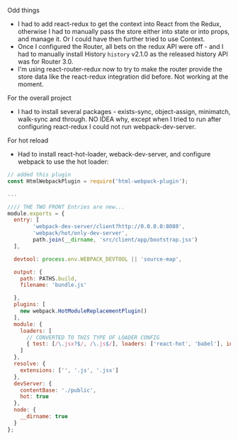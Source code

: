 
Odd things

* I had to add react-redux to get the context into React from the Redux, otherwise I had to 
  manually pass the store either into state or into props, and manage it. Or I could have then
  further tried to use Context.
* Once I configured the Router, all bets on the redux API were off - and I had to manually install 
  History `history` v2.1.0 as the released history API was for Router 3.0.
* I'm using react-router-redux now to try to make the router provide the store data like the react-redux integration
  did before.  Not working at the moment.
  
For the overall project
* I had to install several packages - exists-sync, object-assign, minimatch, walk-sync and through. NO IDEA why, except 
  when I tried to run after configuring react-redux I could not run webpack-dev-server.
  
For hot reload
* Had to install react-hot-loader, weback-dev-server, and configure webpack to use the hot loader:
```javascript
// added this plugin
const HtmlWebpackPlugin = require('html-webpack-plugin');

... 

//// THE TWO FRONT Entries are new...
module.exports = {
  entry: [
        'webpack-dev-server/client?http://0.0.0.0:8080',
        'webpack/hot/only-dev-server',
        path.join(__dirname, 'src/client/app/bootstrap.jsx')
  ],

  devtool: process.env.WEBPACK_DEVTOOL || 'source-map',

  output: {
    path: PATHS.build,
    filename: 'bundle.js'

  },
  plugins: [
    new webpack.HotModuleReplacementPlugin()
  ],
  module: {
    loaders: [
      // CONVERTED TO THIS TYPE OF LOADER CONFIG
      { test: [/\.jsx?$/, /\.js$/], loaders: ['react-hot', 'babel'], include: path.join(__dirname, 'src/client/app')}
    ]
  },
  resolve: {
    extensions: ['', '.js', '.jsx']
  },
  devServer: {
    contentBase: './public',
    hot: true
  },
  node: {
    __dirname: true
  }
};

```

